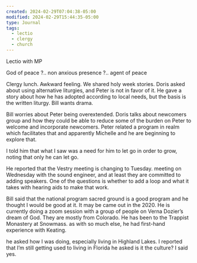 ```yaml
---
created: 2024-02-29T07:04:38-05:00
modified: 2024-02-29T15:44:35-05:00
type: Journal
tags:
  - lectio
  - clergy
  - church
---
```


Lectio with MP

God of peace ?.. non anxious presence ?.. agent of peace

Clergy lunch. Awkward feeling. We shared holy week stories. Doris asked about using alternative liturgies, and Peter is not in favor of it. He gave a story about how he has adopted according to local needs, but the basis is the written liturgy. Bill wants drama.

Bill worries about Peter being overextended. Doris talks about newcomers group and how they could be able to reduce some of the burden on Peter to welcome and incorporate newcomers. Peter related a program in realm which facilitates that and apparently Michelle and he are beginning to explore that.

I told him that what I saw was a need for him to let go in order to grow, noting that only he can let go.

He reported that the Vestry meeting is changing to Tuesday. meeting on Wednesday with the sound engineer, and at least they are committed to adding speakers. One of the questions is whether to add a loop and what it takes with hearing aids to make that work.

Bill said that the national program sacred ground is a good program and he thought I would be good at it. It may be came out in the 2020. He is currently doing a zoom session with a group of people on Verna Dozier’s dream of God. They are mostly from Colorado. He has been to the Trappist Monastery at Snowmass. as with so much else, he had first-hand experience with Keating.

he asked how I was doing, especially living in Highland Lakes. I reported that I’m still getting used to living in Florida he asked is it the culture? I said yes.
